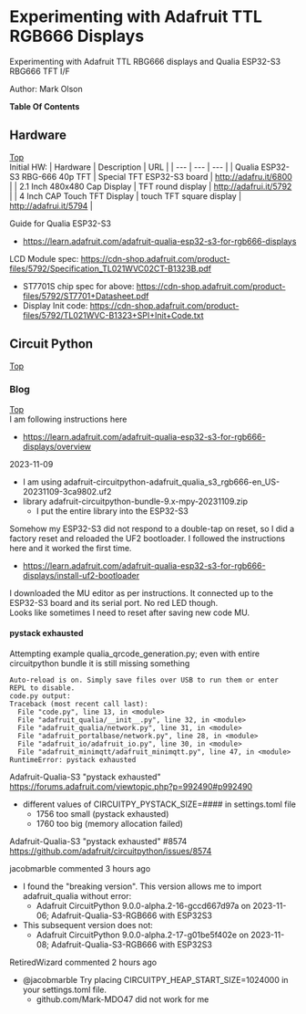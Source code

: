 # Experimenting with Adafruit TTL RGB666 Displays
Experimenting with Adafruit TTL RBG666 displays and Qualia ESP32-S3 RBG666 TFT I/F

Author: Mark Olson

**Table Of Contents**

## Hardware
[Top](#experimenting-with-adafruit-ttl-rgb666-displays "Top")<br>
Initial HW:
| Hardware | Description | URL |
| --- | --- | --- |
| Qualia ESP32-S3 RBG-666 40p TFT | Special TFT ESP32-S3 board | http://adafru.it/6800 |
| 2.1 Inch 480x480 Cap Display | TFT round display | http://adafrui.it/5792 |
| 4 Inch CAP Touch TFT Display | touch TFT square display | http://adafrui.it/5794 |

Guide for Qualia ESP32-S3
- https://learn.adafruit.com/adafruit-qualia-esp32-s3-for-rgb666-displays

LCD Module spec: https://cdn-shop.adafruit.com/product-files/5792/Specification_TL021WVC02CT-B1323B.pdf
- ST7701S chip spec for above: https://cdn-shop.adafruit.com/product-files/5792/ST7701+Datasheet.pdf
- Display Init code: https://cdn-shop.adafruit.com/product-files/5792/TL021WVC-B1323+SPI+Init+Code.txt

## Circuit Python
[Top](#experimenting-with-adafruit-ttl-rgb666-displays "Top")<br>

### Blog
[Top](#experimenting-with-adafruit-ttl-rgb666-displays "Top")<br>
I am following instructions here
- https://learn.adafruit.com/adafruit-qualia-esp32-s3-for-rgb666-displays/overview

2023-11-09
- I am using adafruit-circuitpython-adafruit_qualia_s3_rgb666-en_US-20231109-3ca9802.uf2<br>
- library adafruit-circuitpython-bundle-9.x-mpy-20231109.zip
  - I put the entire library into the ESP32-S3

Somehow my ESP32-S3 did not respond to a double-tap on reset, so I did a factory reset and reloaded the UF2 bootloader. I followed the instructions here and it worked the first time.
- https://learn.adafruit.com/adafruit-qualia-esp32-s3-for-rgb666-displays/install-uf2-bootloader

I downloaded the MU editor as per instructions. It connected up to the ESP32-S3 board and its serial port. No red LED though.<BR>
Looks like sometimes I need to reset after saving new code MU.

#### pystack exhausted
Attempting example qualia_qrcode_generation.py; even with entire circuitpython bundle it is still missing something
```
Auto-reload is on. Simply save files over USB to run them or enter REPL to disable.
code.py output:
Traceback (most recent call last):
  File "code.py", line 13, in <module>
  File "adafruit_qualia/__init__.py", line 32, in <module>
  File "adafruit_qualia/network.py", line 31, in <module>
  File "adafruit_portalbase/network.py", line 28, in <module>
  File "adafruit_io/adafruit_io.py", line 30, in <module>
  File "adafruit_minimqtt/adafruit_minimqtt.py", line 47, in <module>
RuntimeError: pystack exhausted
```

Adafruit-Qualia-S3 "pystack exhausted"<br>
https://forums.adafruit.com/viewtopic.php?p=992490#p992490
- different values of CIRCUITPY_PYSTACK_SIZE=#### in settings.toml file
  - 1756 too small (pystack exhausted)
  - 1760 too big (memory allocation failed)


Adafruit-Qualia-S3 "pystack exhausted" #8574<br>
https://github.com/adafruit/circuitpython/issues/8574

jacobmarble commented 3 hours ago
- I found the "breaking version". This version allows me to import adafruit_qualia without error:
  - Adafruit CircuitPython 9.0.0-alpha.2-16-gccd667d97a on 2023-11-06; Adafruit-Qualia-S3-RGB666 with ESP32S3
- This subsequent version does not:
  - Adafruit CircuitPython 9.0.0-alpha.2-17-g01be5f402e on 2023-11-08; Adafruit-Qualia-S3-RGB666 with ESP32S3

RetiredWizard commented 2 hours ago
- @jacobmarble Try placing CIRCUITPY_HEAP_START_SIZE=1024000 in your settings.toml file.
  - github.com/Mark-MDO47 did not work for me



